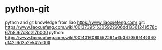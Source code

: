 # python-git
python and git knowledge from liao https://www.liaoxuefeng.com/
git: https://www.liaoxuefeng.com/wiki/0013739516305929606dd18361248578c67b8067c8c017b000
python: https://www.liaoxuefeng.com/wiki/0014316089557264a6b348958f449949df42a6d3a2e542c000
